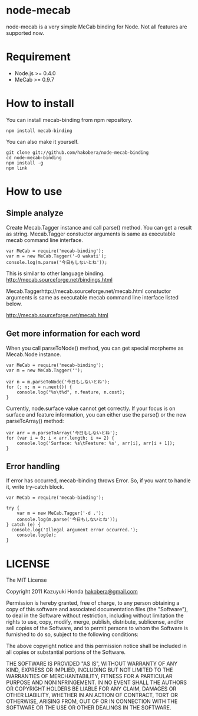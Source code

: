node-mecab
==========

node-mecab is a very simple MeCab binding for Node.
Not all features are supported now. 


Requirement
===========

- Node.js >= 0.4.0
- MeCab >= 0.9.7


How to install
==============

You can install mecab-binding from npm repository.

	npm install mecab-binding

You can also make it yourself.

	git clone git://github.com/hakobera/node-mecab-binding
	cd node-mecab-binding
	npm install -g
	npm link


How to use
==========

Simple analyze
--------------

Create Mecab.Tagger instance and call parse() method. You can get a result as string.
Mecab.Tagger constuctor arguments is same as executable mecab command line interface. 

	var MeCab = require('mecab-binding');
	var m = new MeCab.Tagger('-O wakati');
	console.log(m.parse('今日もしないとね'));

This is similar to other language binding.
http://mecab.sourceforge.net/bindings.html

Mecab.Taggerhttp://mecab.sourceforge.net/mecab.html constuctor arguments is same as executable mecab command line interface listed below.

http://mecab.sourceforge.net/mecab.html

Get more information for each word
----------------------------------

When you call parseToNode() method, you can get special morpheme as Mecab.Node instance. 

	var MeCab = require('mecab-binding');
	var m = new MeCab.Tagger('');

	var n = m.parseToNode('今日もしないとね');
	for (; n; n = n.next()) {
		console.log("%s\t%d", n.feature, n.cost);
	}

Currently, node.surface value cannot get correctly. If your focus is on surface and feature information, you can either use the parse() or the new parseToArray() method:

	var arr = m.parseToArray('今日もしないとね');
	for (var i = 0; i < arr.length; i += 2) {
		console.log('Surface: %s\tFeature: %s', arr[i], arr[i + 1]);
	}

Error handling
--------------

If error has occurred, mecab-binding throws Error.
So, if you want to handle it, write try-catch block.

	var MeCab = require('mecab-binding');

	try {
		var m = new MeCab.Tagger('-d .');
		console.log(m.parse('今日もしないとね'));
	} catch (e) {
	  console.log('Illegal argument error occurred.');
		console.log(e);
	}

LICENSE
=======
The MIT License

Copyright 2011 Kazuyuki Honda <hakobera@gmail.com>

Permission is hereby granted, free of charge, to any person obtaining a copy
of this software and associated documentation files (the "Software"), to
deal in the Software without restriction, including without limitation the
rights to use, copy, modify, merge, publish, distribute, sublicense, and/or
sell copies of the Software, and to permit persons to whom the Software is
furnished to do so, subject to the following conditions:

The above copyright notice and this permission notice shall be included in
all copies or substantial portions of the Software.

THE SOFTWARE IS PROVIDED "AS IS", WITHOUT WARRANTY OF ANY KIND, EXPRESS OR
IMPLIED, INCLUDING BUT NOT LIMITED TO THE WARRANTIES OF MERCHANTABILITY,
FITNESS FOR A PARTICULAR PURPOSE AND NONINFRINGEMENT. IN NO EVENT SHALL THE
AUTHORS OR COPYRIGHT HOLDERS BE LIABLE FOR ANY CLAIM, DAMAGES OR OTHER
LIABILITY, WHETHER IN AN ACTION OF CONTRACT, TORT OR OTHERWISE, ARISING
FROM, OUT OF OR IN CONNECTION WITH THE SOFTWARE OR THE USE OR OTHER DEALINGS
IN THE SOFTWARE.
